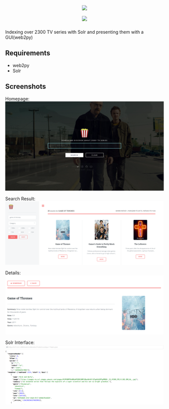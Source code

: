 <h1 align="center"><img src="https://static1.textcraft.net/data1/7/f/7fa9dccc9edf2a98194422b01c1ec520fcb6a6aeda39a3ee5e6b4b0d3255bfef95601890afd80709da39a3ee5e6b4b0d3255bfef95601890afd807096f4382cc07553ce93486fd84c9a09ff8.png"></img><BR>
<img src="https://static1.textcraft.net/data1/4/4/4444768300759b951368afbfceb1fdf666bf3960da39a3ee5e6b4b0d3255bfef95601890afd80709da39a3ee5e6b4b0d3255bfef95601890afd807098743930d3c29474bd167c2af6aea0566.png"></img></h1>


Indexing over 2300 TV series with Solr and presenting them with a GUI(web2py)

## Requirements

* web2py
* Solr

## Screenshots

Homepage:
![DEMO](png/main.png)

Search Result:
![DEMO](png/second.png)

Details:
![DEMO](png/third.png)

Solr Interface:
![DEMO](png/solr)
